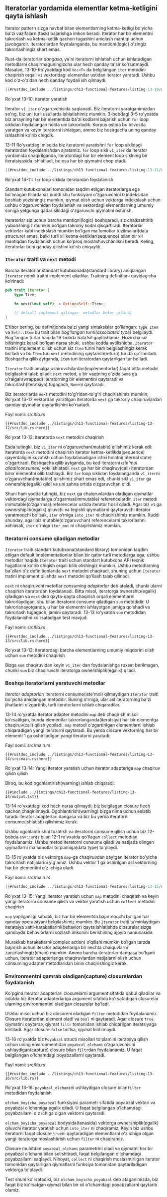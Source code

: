 ## Iteratorlar yordamida elementlar ketma-ketligini qayta ishlash

Iterator pattern sizga navbat bilan elementlarning ketma-ketligi bo'yicha ba'zi vazifalarni(task) bajarishga imkon beradi. Iterator har bir elementni takrorlash va ketma-ketlik qachon tugashini aniqlash mantiqi uchun javobgardir. Iteratorlardan foydalanganda, bu mantiqni(logic) o'zingiz takrorlashingiz shart emas.

Rust-da iteratorlar *dangasa*, ya'ni iteratorni ishlatish uchun ishlatadigan metodlarni chaqirmaguningizcha ular hech qanday ta'sir ko'rsatmaydi. Masalan, 13-10-Ro'yxatdagi kod `Vec<T>` da belgilangan `iter` metodini chaqirish orqali `v1` vektoridagi elementlar ustidan iterator yaratadi. Ushbu kod o'z-o'zidan hech qanday foydali ish qilmaydi.

```rust
{{#rustdoc_include ../listings/ch13-functional-features/listing-13-10/src/main.rs:here}}
```

<span class="caption">Ro'yxat 13-10: iterator yaratish</span>

Iterator `v1_iter` o'zgaruvchisida saqlanadi. Biz iteratorni yaratganimizdan so'ng, biz uni turli usullarda ishlatishimiz mumkin. 3-bobdagi 3-5 ro'yxatda biz arrayning har bir elementida ba'zi kodlarni bajarish uchun `for` loop siklidan foydalangan holda uni takrorladik. Korpus ostida bu bilvosita yaratgan va keyin iteratorni ishlatgan, ammo biz hozirgacha uning qanday ishlashini ko'rib chiqdik.

13-11 Ro'yxatdagi misolda biz iteratorni yaratishni `for` loop siklidagi iteratordan foydalanishdan ajratamiz. `for` loop sikli `v1_iter` da iterator yordamida chaqirilganda, iteratordagi har bir element loop siklning bir iteratsiyasida ishlatiladi, bu esa har bir qiymatni chop etadi.

```rust
{{#rustdoc_include ../listings/ch13-functional-features/listing-13-11/src/main.rs:here}}
```

<span class="caption">Ro'yxat 13-11: `for` loop siklida iteratordan foydalanish</span>

Standart kutubxonalari tomonidan taqdim etilgan iteratorlarga ega bo'lmagan tillarda siz xuddi shu funksiyani o'zgaruvchini 0 indeksidan boshlab yozishingiz mumkin, qiymat olish uchun vektorga indekslash uchun ushbu o'zgaruvchidan foydalanish va vektordagi elementlarning umumiy soniga yetgunga qadar sikldagi o'zgaruvchi qiymatini oshirish.

Iteratorlar siz uchun barcha mantiqni(logic) boshqaradi, siz chalkashtirib yuborishingiz mumkin bo'lgan takroriy kodni qisqartiradi. Iteratorlar vektorlar kabi indekslash mumkin bo'lgan ma'lumotlar tuzilmalari(data structure) emas, balki turli xil ketma-ketliklar(sequence) bilan bir xil mantiqdan foydalanish uchun ko'proq moslashuvchanlikni beradi. Keling, iteratorlar buni qanday qilishini ko'rib chiqaylik.

### `Iterator` traiti va `next` metodi

Barcha iteratorlar standart kutubxonada(standard library) aniqlangan `Iterator` nomli traitni implement qiladilar. Traitning definitioni quyidagicha ko'rinadi:

```rust
pub trait Iterator {
    type Item;

    fn next(&mut self) -> Option<Self::Item>;

    // default implement qilingan  metodlar bekor qilindi
}
```

Eʼtibor bering, bu definitionda baʼzi yangi sintaksislar qoʻllangan: `type Item` va `Self::Item` bu trait bilan *bogʻlangan turni(associated type)* belgilaydi. Bog'langan turlar haqida 19-bobda batafsil gaplashamiz. Hozircha siz bilishingiz kerak bo'lgan narsa shuki, ushbu kodda aytilishicha, `Iterator` traitini implement qilish uchun siz `Item` turini ham belgilashingiz kerak bo'ladi va bu `Item` turi `next` metodining qaytarish(return) turida qo'llaniladi. Boshqacha qilib aytganda, `Item` turi iteratordan qaytarilgan tur bo'ladi.

`Iterator` traiti amalga oshiruvchilardan(implementorlar) faqat bitta metodni belgilashni talab qiladi: `next` metod, u bir vaqtning o'zida `Some` ga o'ralgan(wrapped) iteratorning bir elementini qaytaradi va takrorlash(iteratsiya) tugagach, `None`ni qaytaradi.

Biz iteratorlarda `next` metodini to'g'ridan-to'g'ri chaqirishimiz mumkin; Ro'yxat 13-12 vektordan yaratilgan iteratorda `next` ga takroriy chaqiruvlardan qanday qiymatlar qaytarilishini ko'rsatadi.

<span class="filename">Fayl nomi: src/lib.rs</span>

```rust,noplayground
{{#rustdoc_include ../listings/ch13-functional-features/listing-13-12/src/lib.rs:here}}
```

<span class="caption">Ro'yxat 13-12: iteratorda `next` metodini chaqirish</span>

Esda tutingki, biz `v1_iter` ni o'zgaruvchan(mutable) qilishimiz kerak edi: iteratorda `next` metodini chaqirish iterator ketma-ketlikda(sequence) qayerdaligini kuzatish uchun foydalanadigan ichki holatni(internal state) o'zgartiradi. Boshqacha qilib aytganda, bu kod iteratorni *iste'mol qiladi(consumes)* yoki ishlatadi. `next` ga har bir chaqiruv(call) iteratordan biror elementni olib tashlaydi. Biz `for` loop siklidan foydalanganda `v1_iter`ni o‘zgaruvchan(mutable) qilishimiz shart emas edi, chunki sikl `v1_iter` ga ownership(egalik) qildi va uni sahna ortida o‘zgaruvchan qildi.

Shuni ham yodda tutingki, biz `next` ga chaiqruvlardan oladigan qiymatlar vektordagi qiymatlarga o'zgarmas(immutable) referencelardir. `iter` metodi immutable(o'zgarmas) referencelar ustida iterator hosil qiladi. Agar biz `v1` ga ownershiplik(egalik) qiluvchi va tegishli qiymatlarni qaytaruvchi iterator yaratmoqchi bo'lsak, `iter` o‘rniga `into_iter` ni chaqirishimiz mumkin. Xuddi shunday, agar biz mutable(o'zgaruvchan) referencelarni takrorlashni xohlasak, `iter` o'rniga `iter_mut` ni chaqirishimiz mumkin.

### Iteratorni consume qiladigan metodlar

`Iterator` traiti standart kutubxona(standard library) tomonidan taqdim etilgan default implementationlar bilan bir qator turli metodlarga ega; ushbu metodlar haqida `Iterator` traiti uchun standart kutubxona API texnik hujjatlarini ko'rib chiqish orqali bilib olishingiz mumkin. Ushbu metodlarning ba'zilari o'z definitionlarida `next` metodni chaqiradi, shuning uchun `Iterator` tratini implement qilishda `next` metodni qo'llash talab qilinadi.

`next` ni chaqiruvchi metoflar *consuming adaptorlar* deb ataladi, chunki ularni chaqirish iteratordan foydalanadi. Bitta misol, iteratorga ownership(egalik) qiladigan va `next` deb qayta-qayta chaqirish orqali elementlarni takrorlaydigan, shu bilan iteratorni consume qiladigan `sum` metodidir. U takrorlanayotganda, u har bir elementni ishlayotgan jamiga qo'shadi va takrorlash tugagach, jamini qaytaradi. 13-13 ro'yxatda `sum` metodidan foydalanishni ko'rsatadigan test mavjud:

<span class="filename">Fayl nomi: src/lib.rs</span>

```rust,noplayground
{{#rustdoc_include ../listings/ch13-functional-features/listing-13-13/src/lib.rs:here}}
```

<span class="caption">Ro'yxat 13-13: iteratordagi barcha elementlarning umumiy miqdorini olish uchun `sum` metodini chaqirish</span>

Bizga `sum` chaqiruvidan keyin `v1_iter` dan foydalanishga ruxsat berilmagan, chunki `sum` biz chaqiruvchi iteratorga ownershiplik(egalik) qiladi.

### Boshqa iteratorlarni yaratuvchi metodlar

*Iterator adaptorlari* iteratorni consume(iste'mol) qilmaydigan `Iterator` traiti bo'yicha aniqlangan metoddir. Buning o'rniga, ular asl iteratorning ba'zi jihatlarini o'zgartirib, turli iteratorlarni ishlab chiqaradilar.

13-14 ro'yxatda iterator adapter metodini `map` deb chaqirish misoli ko'rsatilgan, bunda elementlar takrorlanganda(iteratsiya) har bir elementga chaqiruv(call) qilish yopiladi.
`map` metodi o'zgartirilgan elementlarni ishlab chiqaradigan yangi iteratorni qaytaradi. Bu yerda closure vektorning har bir elementi 1 ga oshiriladigan yangi iteratorni yaratadi:

<span class="filename">Fayl nomi: src/main.rs</span>

```rust,not_desired_behavior
{{#rustdoc_include ../listings/ch13-functional-features/listing-13-14/src/main.rs:here}}
```

<span class="caption">Ro'yxat 13-14: Yangi iterator yaratish uchun iterator adapteriga `map` chaqiruv qilish  qilish</span>

Biroq, bu kod ogohlantirish(warning) ishlab chiqaradi:

```console
{{#include ../listings/ch13-functional-features/listing-13-14/output.txt}}
```

13-14 ro'yxatdagi kod hech narsa qilmaydi; biz belgilagan closure hech qachon chaqirilmaydi. Ogohlantirish(warning) bizga nima uchun eslatib turadi: iterator adapterlari dangasa va biz bu yerda iteratorni consume(ishlatish) qilishimiz kerak.

Ushbu ogohlantirishni tuzatish va iteratorni consume qilish uchun biz 12-bobda `env::args` bilan 12-1 ro'yxatda qo'llagan `collect` metodian foydalanamiz. Ushbu metod iteratorni consume qiladi va natijada olingan qiymatlarni ma'lumotlar to'plamiga(data type) to'playdi.

13-15 ro'yxatda biz vektorga `map`-ga chaqiruvdan qaytgan iterator bo'yicha takrorlash natijalarini yig'amiz. Ushbu vektor 1 ga oshirilgan asl vektorning har bir elementini o'z ichiga oladi.

<span class="filename">Fayl nomi: src/main.rs</span>

```rust
{{#rustdoc_include ../listings/ch13-functional-features/listing-13-15/src/main.rs:here}}
```

<span class="caption">Ro'yxat 13-15: Yangi iterator yaratish uchun `map` metodini chaqirish va keyin yangi iteratorni consume qilish va vektor yaratish uchun `collect` metodini chaqirish</span>

`map` yopilganligi sababli, biz har bir elementda bajarmoqchi bo'lgan har qanday operatsiyani belgilashimiz mumkin. Bu `Iterator` traiti taʼminlaydigan iteratsiya xatti-harakatlarini(behavior) qayta ishlatishda closurelar sizga qandaydir behaviorlarni sozlash imkonini berishining ajoyib namunasidir.

Murakkab harakatlarni(complex action) o'qilishi mumkin bo'lgan tarzda bajarish uchun iterator adapterlariga bir nechta chaiquvlarni zanjirlashingiz(chain) mumkin. Ammo barcha iteratorlar dangasa bo'lgani uchun, iterator adapterlariga chaqiruvlardan natijalarni olish uchun consuming adapter metodlaridan birini chaqirishingiz kerak.

### Environmentni qamrab oladigan(capture) closurelardan foydalanish

Ko'pgina iterator adapterlari closurelarni argument sifatida qabul qiladilar va odatda biz iterator adapterlariga argument sifatida ko'rsatadigan closurelar ularning environmentini oladigan closurelar bo'ladi.

Ushbu misol uchun biz closureni oladigan `filter` metodidan foydalanamiz. Closure iteratordan element oladi va `bool` ni qaytaradi. Agar closure `true` qiymatini qaytarsa, qiymat `filtr` tomonidan ishlab chiqarilgan iteratsiyaga kiritiladi. Agar closure `false` bo'lsa, qiymat kiritilmaydi.

13-16 roʻyxatda biz `Poyabzal` structi misollari toʻplamini iteratsiya qilish  uchun uning environmentidan `poyabzal_olchami` oʻzgaruvchisini ushlaydigan(capture) closure bilan `filtr`dan foydalanamiz. U faqat belgilangan o'lchamdagi poyabzallarni qaytaradi.

<span class="filename">Fayl nomi: src/lib.rs</span>

```rust,noplayground
{{#rustdoc_include ../listings/ch13-functional-features/listing-13-16/src/lib.rs}}
```

<span class="caption">Roʻyxat 13-16: `poyabzal_olchami`ni ushlaydigan closure bilan`filter` metodidan foydalanish</span>

`olcham_boyicha_poyabzal` funksiyasi parametr sifatida poyabzal vektori va poyabzal o'lchamiga egalik qiladi. U faqat belgilangan o'lchamdagi poyabzallarni o'z ichiga olgan vektorni qaytaradi.

`olcham_boyicha_poyabzal` bodysida(tanasida) vektorga ownershiplik(egalik) qiluvchi iterator yaratish uchun `into_iter` ni chaqiramiz. Keyin biz ushbu iteratorni faqat closure `true`ni qaytaradigan elementlarni o'z ichiga olgan yangi iteratorga moslashtirish uchun `filter` ni chaqiramiz.

Closure muhitdan `poyabzal_olchami` parametrini oladi va qiymatni har bir poyabzal o'lchami bilan solishtiradi, faqat belgilangan o'lchamdagi poyabzallarni saqlaydi. Nihoyat, `collect` ni chaqirish moslashtirilgan iterator tomonidan qaytarilgan qiymatlarni funksiya tomonidan qaytariladigan vektorga to'playdi.

Test shuni ko'rsatadiki, biz `olcham_boyicha_poyabzal` deb ataganimizda, biz faqat biz ko'rsatgan qiymat bilan bir xil o'lchamdagi poyabzallarni qaytarib olamiz.
